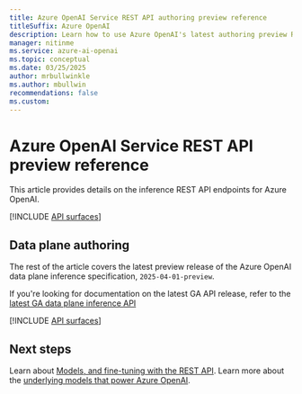 ```yaml
---
title: Azure OpenAI Service REST API authoring preview reference
titleSuffix: Azure OpenAI
description: Learn how to use Azure OpenAI's latest authoring preview REST API. In this article, you learn about authorization options,  how to structure a request and receive a response.
manager: nitinme
ms.service: azure-ai-openai
ms.topic: conceptual
ms.date: 03/25/2025
author: mrbullwinkle
ms.author: mbullwin
recommendations: false
ms.custom:
---
```


# Azure OpenAI Service REST API preview reference

This article provides details on the inference REST API endpoints for Azure OpenAI.

[!INCLUDE [API surfaces](./includes/api-surface.md)]

## Data plane authoring

The rest of the article covers the latest preview release of the Azure OpenAI data plane inference specification, `2025-04-01-preview`.

If you're looking for documentation on the latest GA API release, refer to the [latest GA data plane inference API](./reference.md)

[!INCLUDE [API surfaces](./includes/api-versions/latest-authoring.md)]

## Next steps

Learn about [Models, and fine-tuning with the REST API](/rest/api/azureopenai/fine-tuning).
Learn more about the [underlying models that power Azure OpenAI](./concepts/models.md).
